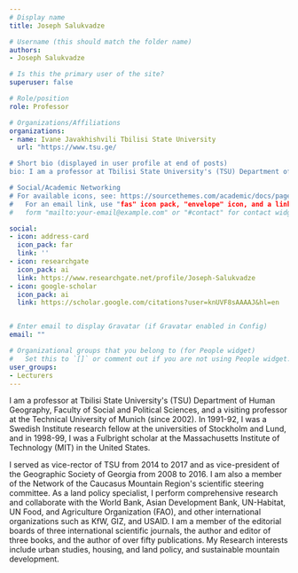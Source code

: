 ```yaml
---
# Display name
title: Joseph Salukvadze

# Username (this should match the folder name)
authors:
- Joseph Salukvadze

# Is this the primary user of the site?
superuser: false

# Role/position
role: Professor

# Organizations/Affiliations
organizations:
- name: Ivane Javakhishvili Tbilisi State University
  url: "https://www.tsu.ge/

# Short bio (displayed in user profile at end of posts)
bio: I am a professor at Tbilisi State University's (TSU) Department of Human Geography, Faculty of Social and Political Sciences, and a visiting professor at the Technical University of Munich (since 2002).

# Social/Academic Networking
# For available icons, see: https://sourcethemes.com/academic/docs/page-builder/#icons
#   For an email link, use "fas" icon pack, "envelope" icon, and a link in the
#   form "mailto:your-email@example.com" or "#contact" for contact widget.

social:
- icon: address-card
  icon_pack: far
  link: ''
- icon: researchgate
  icon_pack: ai
  link: https://www.researchgate.net/profile/Joseph-Salukvadze
- icon: google-scholar
  icon_pack: ai
  link: https://scholar.google.com/citations?user=knUVF8sAAAAJ&hl=en


# Enter email to display Gravatar (if Gravatar enabled in Config)
email: ""

# Organizational groups that you belong to (for People widget)
#   Set this to `[]` or comment out if you are not using People widget.
user_groups:
- Lecturers
---
```


I am a professor at Tbilisi State University's (TSU) Department of Human Geography, Faculty of Social and Political Sciences, and a visiting professor at the Technical University of Munich (since 2002). In 1991-92, I was a Swedish Institute research fellow at the universities of Stockholm and Lund, and in 1998-99, I was a Fulbright scholar at the Massachusetts Institute of Technology (MIT) in the United States.

I served as vice-rector of TSU from 2014 to 2017 and as vice-president of the Geographic Society of Georgia from 2008 to 2016. I am also a member of the Network of the Caucasus Mountain Region's scientific steering committee. As a land policy specialist, I perform comprehensive research and collaborate with the World Bank, Asian Development Bank, UN-Habitat, UN Food, and Agriculture Organization (FAO), and other international organizations such as KfW, GIZ, and USAID. I am a member of the editorial boards of three international scientific journals, the author and editor of three books, and the author of over fifty publications. My Research interests include urban studies, housing, and land policy, and sustainable mountain development.

